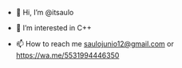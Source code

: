 - 👋 Hi, I’m @itsaulo
- 👀 I’m interested in C++

- 📫 How to reach me saulojunio12@gmail.com or https://wa.me/5531994446350

<!---
itsaulo/itsaulo is a ✨ special ✨ repository because its `README.md` (this file) appears on your GitHub profile.
You can click the Preview link to take a look at your changes.
--->
